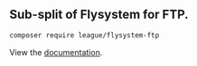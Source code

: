 ## Sub-split of Flysystem for FTP.

```bash
composer require league/flysystem-ftp
```

View the [documentation](https://flysystem.thephpleague.com/v2/docs/adapter/ftp/).
